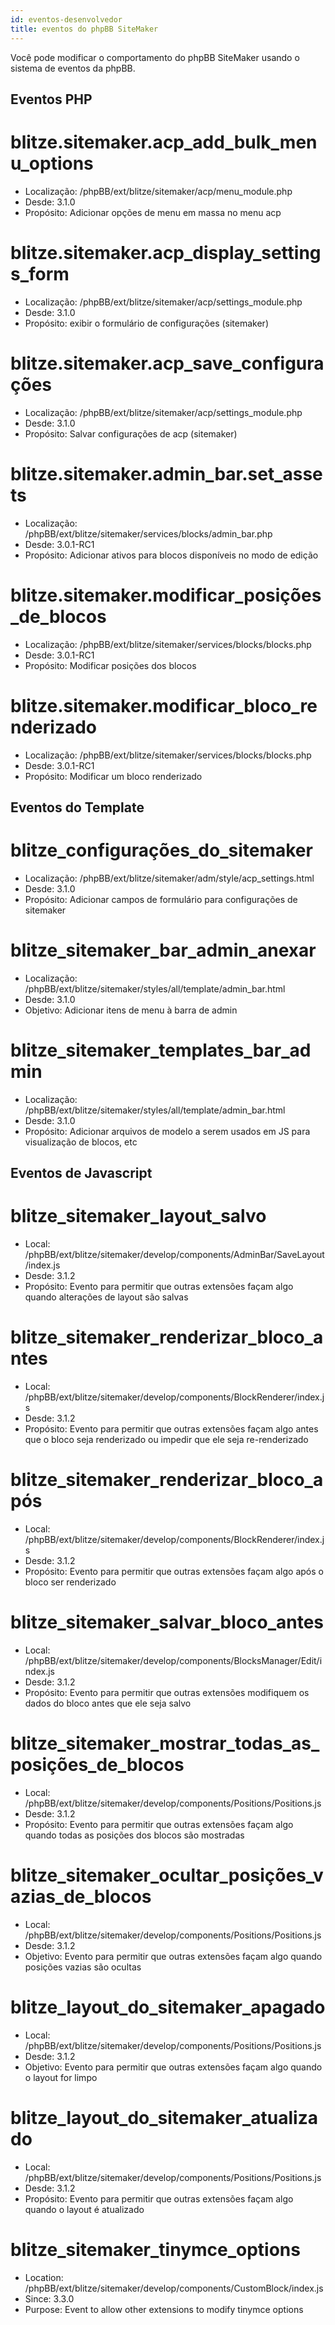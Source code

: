 ```yaml
---
id: eventos-desenvolvedor
title: eventos do phpBB SiteMaker
---
```


Você pode modificar o comportamento do phpBB SiteMaker usando o sistema de eventos da phpBB.

## Eventos PHP

# blitze.sitemaker.acp_add_bulk_menu_options

- Localização: /phpBB/ext/blitze/sitemaker/acp/menu_module.php
- Desde: 3.1.0
- Propósito: Adicionar opções de menu em massa no menu acp

# blitze.sitemaker.acp_display_settings_form

- Localização: /phpBB/ext/blitze/sitemaker/acp/settings_module.php
- Desde: 3.1.0
- Propósito: exibir o formulário de configurações (sitemaker)

# blitze.sitemaker.acp_save_configurações

- Localização: /phpBB/ext/blitze/sitemaker/acp/settings_module.php
- Desde: 3.1.0
- Propósito: Salvar configurações de acp (sitemaker)

# blitze.sitemaker.admin_bar.set_assets

- Localização: /phpBB/ext/blitze/sitemaker/services/blocks/admin_bar.php
- Desde: 3.0.1-RC1
- Propósito: Adicionar ativos para blocos disponíveis no modo de edição

# blitze.sitemaker.modificar_posições_de_blocos

- Localização: /phpBB/ext/blitze/sitemaker/services/blocks/blocks.php
- Desde: 3.0.1-RC1
- Propósito: Modificar posições dos blocos

# blitze.sitemaker.modificar_bloco_renderizado

- Localização: /phpBB/ext/blitze/sitemaker/services/blocks/blocks.php
- Desde: 3.0.1-RC1
- Propósito: Modificar um bloco renderizado

## Eventos do Template

# blitze_configurações_do_sitemaker

- Localização: /phpBB/ext/blitze/sitemaker/adm/style/acp_settings.html
- Desde: 3.1.0
- Propósito: Adicionar campos de formulário para configurações de sitemaker

# blitze_sitemaker_bar_admin_anexar

- Localização: /phpBB/ext/blitze/sitemaker/styles/all/template/admin_bar.html
- Desde: 3.1.0
- Objetivo: Adicionar itens de menu à barra de admin

# blitze_sitemaker_templates_bar_admin

- Localização: /phpBB/ext/blitze/sitemaker/styles/all/template/admin_bar.html
- Desde: 3.1.0
- Propósito: Adicionar arquivos de modelo a serem usados em JS para visualização de blocos, etc

## Eventos de Javascript

# blitze_sitemaker_layout_salvo

- Local: /phpBB/ext/blitze/sitemaker/develop/components/AdminBar/SaveLayout/index.js
- Desde: 3.1.2
- Propósito: Evento para permitir que outras extensões façam algo quando alterações de layout são salvas

# blitze_sitemaker_renderizar_bloco_antes

- Local: /phpBB/ext/blitze/sitemaker/develop/components/BlockRenderer/index.js
- Desde: 3.1.2
- Propósito: Evento para permitir que outras extensões façam algo antes que o bloco seja renderizado ou impedir que ele seja re-renderizado

# blitze_sitemaker_renderizar_bloco_após

- Local: /phpBB/ext/blitze/sitemaker/develop/components/BlockRenderer/index.js
- Desde: 3.1.2
- Propósito: Evento para permitir que outras extensões façam algo após o bloco ser renderizado

# blitze_sitemaker_salvar_bloco_antes

- Local: /phpBB/ext/blitze/sitemaker/develop/components/BlocksManager/Edit/index.js
- Desde: 3.1.2
- Propósito: Evento para permitir que outras extensões modifiquem os dados do bloco antes que ele seja salvo

# blitze_sitemaker_mostrar_todas_as_posições_de_blocos

- Local: /phpBB/ext/blitze/sitemaker/develop/components/Positions/Positions.js
- Desde: 3.1.2
- Propósito: Evento para permitir que outras extensões façam algo quando todas as posições dos blocos são mostradas

# blitze_sitemaker_ocultar_posições_vazias_de_blocos

- Local: /phpBB/ext/blitze/sitemaker/develop/components/Positions/Positions.js
- Desde: 3.1.2
- Objetivo: Evento para permitir que outras extensões façam algo quando posições vazias são ocultas

# blitze_layout_do_sitemaker_apagado

- Local: /phpBB/ext/blitze/sitemaker/develop/components/Positions/Positions.js
- Desde: 3.1.2
- Objetivo: Evento para permitir que outras extensões façam algo quando o layout for limpo

# blitze_layout_do_sitemaker_atualizado

- Local: /phpBB/ext/blitze/sitemaker/develop/components/Positions/Positions.js
- Desde: 3.1.2
- Propósito: Evento para permitir que outras extensões façam algo quando o layout é atualizado

# blitze_sitemaker_tinymce_options

- Location: /phpBB/ext/blitze/sitemaker/develop/components/CustomBlock/index.js
- Since: 3.3.0
- Purpose: Event to allow other extensions to modify tinymce options